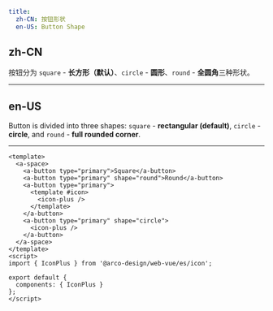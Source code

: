 ```yaml
title:
  zh-CN: 按钮形状
  en-US: Button Shape
```

## zh-CN

按钮分为 `square` - **长方形（默认）**、`circle` - **圆形**、`round` - **全圆角**三种形状。

---

## en-US

Button is divided into three shapes: `square` - **rectangular (default)**, `circle` - **circle**, and `round` - **full rounded corner**.

---

```vue
<template>
  <a-space>
    <a-button type="primary">Square</a-button>
    <a-button type="primary" shape="round">Round</a-button>
    <a-button type="primary">
      <template #icon>
        <icon-plus />
      </template>
    </a-button>
    <a-button type="primary" shape="circle">
      <icon-plus />
    </a-button>
  </a-space>
</template>
<script>
import { IconPlus } from '@arco-design/web-vue/es/icon';

export default {
  components: { IconPlus }
};
</script>
```

